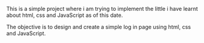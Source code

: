 This is a simple project where i am trying to implement the little i have learnt about html, css and JavaScript as of this date.

The objective is to design and create a simple log in page using html, css and JavaScript.